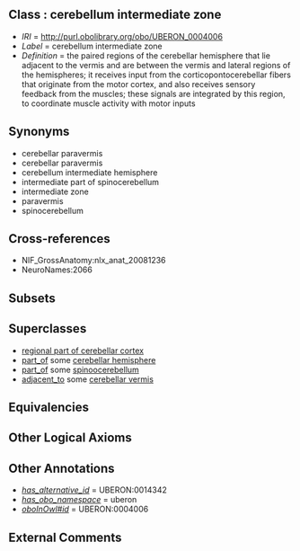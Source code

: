 
## Class : cerebellum intermediate zone

 * *IRI* = http://purl.obolibrary.org/obo/UBERON_0004006
 * *Label* = cerebellum intermediate zone
 * *Definition* = the paired regions of the cerebellar hemisphere that lie adjacent to the vermis and are between the vermis and lateral regions of the hemispheres; it receives input from the corticopontocerebellar fibers that originate from the motor cortex, and also receives sensory feedback from the muscles; these signals are integrated by this region, to coordinate muscle activity with motor inputs

## Synonyms

 * cerebellar paravermis
 * cerebellar paravermis
 * cerebellum intermediate hemisphere
 * intermediate part of spinocerebellum
 * intermediate zone
 * paravermis
 * spinocerebellum

## Cross-references

 * NIF_GrossAnatomy:nlx_anat_20081236
 * NeuroNames:2066

## Subsets


## Superclasses

 * [regional part of cerebellar cortex](../../UBERON/49/UBERON_0002749.md)
 * [part_of](../../BFO/50/BFO_0000050.md) some [cerebellar hemisphere](../../UBERON/45/UBERON_0002245.md)
 * [part_of](../../BFO/50/BFO_0000050.md) some [spinoocerebellum](../../UBERON/43/UBERON_0014643.md)
 * [adjacent_to](../../RO/20/RO_0002220.md) some [cerebellar vermis](../../UBERON/20/UBERON_0004720.md)

## Equivalencies


## Other Logical Axioms


## Other Annotations

 * *[has_alternative_id](../../Id/oboInOwl#hasAlternativeId.md)* = UBERON:0014342
 * *[has_obo_namespace](../../ce/oboInOwl#hasOBONamespace.md)* = uberon
 * *[oboInOwl#id](../../id/oboInOwl#id.md)* = UBERON:0004006

## External Comments

